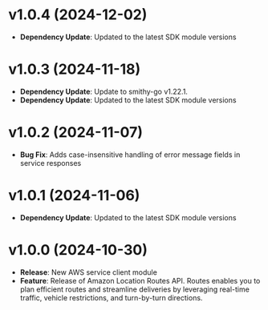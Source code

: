 # v1.0.4 (2024-12-02)

* **Dependency Update**: Updated to the latest SDK module versions

# v1.0.3 (2024-11-18)

* **Dependency Update**: Update to smithy-go v1.22.1.
* **Dependency Update**: Updated to the latest SDK module versions

# v1.0.2 (2024-11-07)

* **Bug Fix**: Adds case-insensitive handling of error message fields in service responses

# v1.0.1 (2024-11-06)

* **Dependency Update**: Updated to the latest SDK module versions

# v1.0.0 (2024-10-30)

* **Release**: New AWS service client module
* **Feature**: Release of Amazon Location Routes API. Routes enables you to plan efficient routes and streamline deliveries by leveraging real-time traffic, vehicle restrictions, and turn-by-turn directions.

